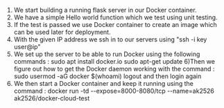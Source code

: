 1) We start building a running flask server in our Docker container.
2) We have a simple Hello world function which we test using unit testing. 
3) If the test is passed we use Docker container to create an image which can be used later for deployment.
4) With the given IP address we ssh in to our servers using "ssh -i key user@ip"
5) We set up the server to be able to run Docker using the following commands :
	sudo apt install docker.io
	sudo apt-get update
6)Then we figure out how to get the Docker daemon working with the command :
	sudo usermod -aG docker $(whoami)
	logout
	and then login again
7) We then start a Docker container and keep it running using the command : 
	docker run -td --expose=8000-8080/tcp --name=ak2526 ak2526/docker-cloud-test
